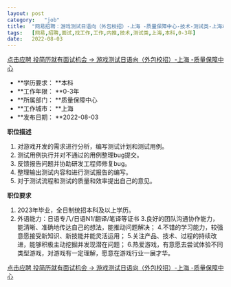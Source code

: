 ```yaml
---
layout:	post
category:	"job"
title:	"网易招聘：游戏测试日语向（外包校招）-上海 -质量保障中心-技术-测试类-上海本科0-3年"
tags:	[网易,招聘,面试,找工作,工作,内推,技术,测试类,上海,本科,0-3年]
date:	2022-08-03
---
```


[点击应聘 投简历就有面试机会 -> 游戏测试日语向（外包校招）-上海 -质量保障中心](http://mobile.bole.netease.com/bole/boleDetail?id=42049&employeeId=346f03c3cda5f04c&key=all)



- **学历要求： **本科
- **工作年限： **0-3年
- **所属部门： **质量保障中心
- **工作城市： **上海
- **发布日期： **2022-08-03



**职位描述**
1. 对游戏开发的需求进行分析，编写测试计划和测试用例。
2. 测试用例执行并对不通过的用例整理bug提交。
3. 反馈报告问题并协助研发工程师修复bug。
4. 整理输出测试内容和进行测试报告的编写。
5. 对于测试流程和测试的质量和效率提出自己的意见。



**职位要求**
1. 2023年毕业，全日制统招本科及以上学历。
2. 外语能力：日语专八/日语N1/翻译/笔译等证书
3.良好的团队沟通协作能力，能清晰、准确地传达自己的想法，能推动问题解决；
4.不错的学习能力，较强意愿接受新知识、新技能并能灵活运用；
5.关注产品、技术、过程的持续改进，能够积极主动挖掘并发现潜在问题；
6.热爱游戏，有意愿去尝试体验不同类型游戏，对游戏有一定理解，愿意在游戏行业一展才华。



[点击应聘 投简历就有面试机会 -> 游戏测试日语向（外包校招）-上海 -质量保障中心](http://mobile.bole.netease.com/bole/boleDetail?id=42049&employeeId=346f03c3cda5f04c&key=all)